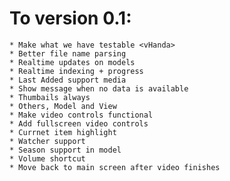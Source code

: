 To version 0.1:
===============

    * Make what we have testable <vHanda>
    * Better file name parsing
    * Realtime updates on models
    * Realtime indexing + progress
    * Last Added support media
    * Show message when no data is available
    * Thumbails always
    * Others, Model and View
    * Make video controls functional
    * Add fullscreen video controls
    * Currnet item highlight
    * Watcher support
    * Season support in model
    * Volume shortcut
    * Move back to main screen after video finishes